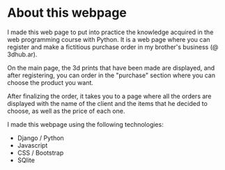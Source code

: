 # About this webpage

I made this web page to put into practice the knowledge acquired in the web programming course with Python. It is a web page where you can register and make a fictitious purchase order in my brother's business (@ 3dhub.ar).

On the main page, the 3d prints that have been made are displayed, and after registering, you can order in the "purchase" section where you can choose the product you want.

After finalizing the order, it takes you to a page where all the orders are displayed with the name of the client and the items that he decided to choose, as well as the price of each one.

I made this webpage using the following technologies:

- Django / Python
- Javascript
- CSS / Bootstrap
- SQlite
